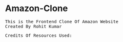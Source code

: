 # Amazon-Clone
<pre>This is the Frontend Clone Of Amazon Website
Created By Rohit Kumar</pre>

<pre>Credits Of Resources Used: </pre>
